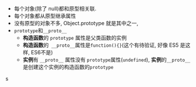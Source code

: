 - 每个对象(除了 null)都和原型相关联.
- 每个对象都从原型继承属性
- 没有原型的对象不多, Object.prototype 就是其中之一, 
- `prototype`和`__proto__`
  - **构造函数**的 `prototype` 属性是父类函数的实例
  - **构造函数**的` __proto__`属性是`function(){}`(这个有待验证, 好像 ES5 是这样, ES6不是)
  - **实例**有 `__proto__` 属性没有 `prototype`属性(`undefined`), **实例**的`__proto__`是创建这个实例的构造函数的`prototype`


s